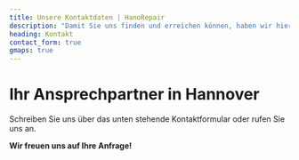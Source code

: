 ```yaml
---
title: Unsere Kontaktdaten | HanoRepair
description: "Damit Sie uns finden und erreichen können, haben wir hier alle wichtigen Kontaktdaten für Sie zusammengestellt."
heading: Kontakt
contact_form: true
gmaps: true
---
```


# Ihr Ansprechpartner in Hannover

Schreiben Sie uns über das unten stehende Kontaktformular oder rufen Sie uns an. 

**Wir freuen uns auf Ihre Anfrage!**